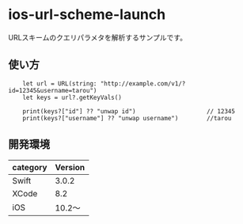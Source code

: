 # ios-url-scheme-launch
URLスキームのクエリパラメタを解析するサンプルです。

## 使い方

```swift:
    let url = URL(string: "http://example.com/v1/?id=12345&username=tarou")
    let keys = url?.getKeyVals()

    print(keys?["id"] ?? "unwap id")                    // 12345
    print(keys?["username"] ?? "unwap username")        //tarou
```    

## 開発環境

|category | Version| 
|---|---|
| Swift | 3.0.2 |
| XCode | 8.2 |
| iOS | 10.2〜 |
